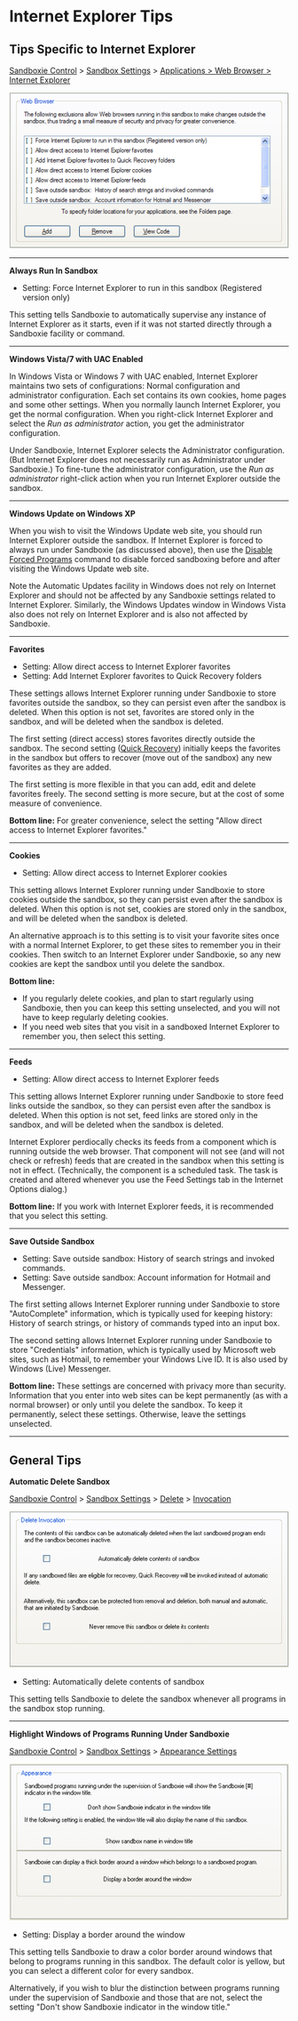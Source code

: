 # Internet Explorer Tips

## Tips Specific to Internet Explorer

[Sandboxie Control](SandboxieControl.md) > [Sandbox Settings](SandboxSettings.md) > [Applications > Web Browser > Internet Explorer](ApplicationsSettings#web)

![](/Media/WebBrowserSettings1.png)

* * *

**Always Run In Sandbox**

*   Setting: Force Internet Explorer to run in this sandbox (Registered version only)

This setting tells Sandboxie to automatically supervise any instance of Internet Explorer as it starts, even if it was not started directly through a Sandboxie facility or command.

* * *

**Windows Vista/7 with UAC Enabled**

In Windows Vista or Windows 7 with UAC enabled, Internet Explorer maintains two sets of configurations: Normal configuration and administrator configuration. Each set contains its own cookies, home pages and some other settings. When you normally launch Internet Explorer, you get the normal configuration. When you right-click Internet Explorer and select the _Run as administrator_ action, you get the administrator configuration.

Under Sandboxie, Internet Explorer selects the Administrator configuration. (But Internet Explorer does not necessarily run as Administrator under Sandboxie.) To fine-tune the administrator configuration, use the _Run as administrator_ right-click action when you run Internet Explorer outside the sandbox.

* * *

**Windows Update on Windows XP**

When you wish to visit the Windows Update web site, you should run Internet Explorer outside the sandbox. If Internet Explorer is forced to always run under Sandboxie (as discussed above), then use the [Disable Forced Programs](FileMenu#disableforce) command to disable forced sandboxing before and after visiting the Windows Update web site.

Note the Automatic Updates facility in Windows does not rely on Internet Explorer and should not be affected by any Sandboxie settings related to Internet Explorer. Similarly, the Windows Updates window in Windows Vista also does not rely on Internet Explorer and is also not affected by Sandboxie.

* * *

**Favorites**

*   Setting: Allow direct access to Internet Explorer favorites
*   Setting: Add Internet Explorer favorites to Quick Recovery folders

These settings allows Internet Explorer running under Sandboxie to store favorites outside the sandbox, so they can persist even after the sandbox is deleted. When this option is not set, favorites are stored only in the sandbox, and will be deleted when the sandbox is deleted.

The first setting (direct access) stores favorites directly outside the sandbox. The second setting ([Quick Recovery](QuickRecovery.md)) initially keeps the favorites in the sandbox but offers to recover (move out of the sandbox) any new favorites as they are added.

The first setting is more flexible in that you can add, edit and delete favorites freely. The second setting is more secure, but at the cost of some measure of convenience.

**Bottom line:** For greater convenience, select the setting "Allow direct access to Internet Explorer favorites."

* * *

**Cookies**

*   Setting: Allow direct access to Internet Explorer cookies

This setting allows Internet Explorer running under Sandboxie to store cookies outside the sandbox, so they can persist even after the sandbox is deleted. When this option is not set, cookies are stored only in the sandbox, and will be deleted when the sandbox is deleted.

An alternative approach is to this setting is to visit your favorite sites once with a normal Internet Explorer, to get these sites to remember you in their cookies. Then switch to an Internet Explorer under Sandboxie, so any new cookies are kept the sandbox until you delete the sandbox.

**Bottom line:**

*   If you regularly delete cookies, and plan to start regularly using Sandboxie, then you can keep this setting unselected, and you will not have to keep regularly deleting cookies.
*   If you need web sites that you visit in a sandboxed Internet Explorer to remember you, then select this setting.

* * *

**Feeds**

*   Setting: Allow direct access to Internet Explorer feeds

This setting allows Internet Explorer running under Sandboxie to store feed links outside the sandbox, so they can persist even after the sandbox is deleted. When this option is not set, feed links are stored only in the sandbox, and will be deleted when the sandbox is deleted.

Internet Explorer perdiocally checks its feeds from a component which is running outside the web browser. That component will not see (and will not check or refresh) feeds that are created in the sandbox when this setting is not in effect. (Technically, the component is a scheduled task. The task is created and altered whenever you use the Feed Settings tab in the Internet Options dialog.)

**Bottom line:** If you work with Internet Explorer feeds, it is recommended that you select this setting.

* * *

**Save Outside Sandbox**

*   Setting: Save outside sandbox: History of search strings and invoked commands.
*   Setting: Save outside sandbox: Account information for Hotmail and Messenger.

The first setting allows Internet Explorer running under Sandboxie to store "AutoComplete" information, which is typically used for keeping history: History of search strings, or history of commands typed into an input box.

The second setting allows Internet Explorer running under Sandboxie to store "Credentials" information, which is typically used by Microsoft web sites, such as Hotmail, to remember your Windows Live ID. It is also used by Windows (Live) Messenger.

**Bottom line:** These settings are concerned with privacy more than security. Information that you enter into web sites can be kept permanently (as with a normal browser) or only until you delete the sandbox. To keep it permanently, select these settings. Otherwise, leave the settings unselected.

* * *

## General Tips

**Automatic Delete Sandbox**

[Sandboxie Control](SandboxieControl.md) > [Sandbox Settings](SandboxSettings.md) > [Delete](DeleteSettings.md) > [Invocation](DeleteSettings#invocation)

![](/Media/DeleteInvocationSettings.png)

*   Setting: Automatically delete contents of sandbox

This setting tells Sandboxie to delete the sandbox whenever all programs in the sandbox stop running.

* * *

**Highlight Windows of Programs Running Under Sandboxie**

[Sandboxie Control](SandboxieControl.md) > [Sandbox Settings](SandboxSettings.html) > [Appearance Settings](AppearanceSettings.md)

![](/Media/AppearanceSettings.png)

*   Setting: Display a border around the window

This setting tells Sandboxie to draw a color border around windows that belong to programs running in this sandbox. The default color is yellow, but you can select a different color for every sandbox.

Alternatively, if you wish to blur the distinction between programs running under the supervision of Sandboxie and those that are not, select the setting "Don't show Sandboxie indicator in the window title."